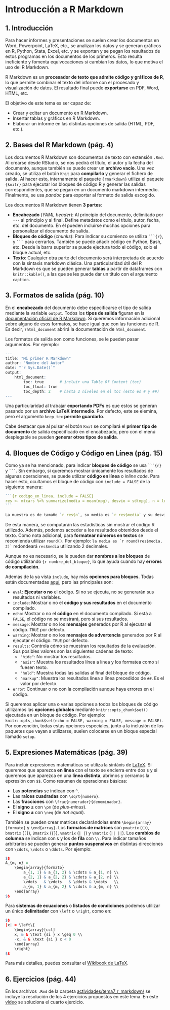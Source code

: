# Introducción a R Markdown

## 1. Introducción
Para hacer informes y presentaciones se suelen crear los documentos en Word, Powerpoint, LaTeX, etc., se analizan los datos y se generan gráficos en R, Python, Stata, Excel, etc. y se exportan y se pegan los resultados de estos programas en los documentos de los primeros. Esto resulta ineficiente y fomenta equivocaciones si cambian los datos, lo que motiva el uso del R Markdown.

R Markdown es un **procesador de texto que admite código y gráficos de R**, lo que permite combinar el texto del informe con el procesado y visualización de datos. El resultado final puede **exportarse** en PDF, Word, HTML, etc.

El objetivo de este tema es ser capaz de:
- Crear y editar un documento en R Markdown.
- Insertar tablas y gráficos en R Markdown.
- Elaborar un informe en las distintas opciones de salida (HTML, PDF, etc.).


## 2. Bases del R Markdown (pág. 4)
Los documentos  R Markdown son documentos de texto con extensión `.Rmd`. Al crearse desde RStudio, se nos pedirá el título, el autor y la fecha del documento, aunque también se puede crear un **archivo vacío**. Una vez creado, se utiliza el botón `Knit` para **compilarlo** y generar el fichero de salida. Al hacer esto, internamente el paquete `{rmarkdown}` utiliza el paquete `{knitr}` para ejecutar los bloques de código R y generar las salidas correspondientes, que se pegan en un documento markdown intermedio. Finalmente, se usa *pandoc* para exportar al formato de salida escogido.

Los documentos R Markdown tienen **3 partes**:
- **Encabezado** (*YAML header*): Al principio del documento, delimitado por `---` al principio y al final. Define metadatos como el título, autor, fecha, etc. del documento. En él pueden incluirse muchas opciones para personalizar el documento de salida.
- **Bloques de código** (*chunks*): Para indicar su comienzo se utiliza ```` ```{r} ````, y ```` ``` ```` para cerrarlos. También se puede añadir código en Python, Bash, etc. Desde la barra superior se puede ejectura todo el código, solo el bloque actual, etc.
- **Texto**: Cualquier otra parte del documento será interpretada de acuerdo con la sintaxis markdown clásica. Una particularidad útil del R Markdown es que se pueden generar **tablas** a partir de dataframes con `knitr::kable()`, a las que se les puede dar un título con el argumento `caption`.


## 3. Formatos de salida (pág. 10)
En el **encabezado** del documento debe especificarse el tipo de salida mediante la variable `output`. Todos los **tipos de salida** figuran en la [documentación oficial de R Markdown](https://rmarkdown.rstudio.com/lesson-9.html). Si queremos información adicional sobre alguno de esos formatos, se hace igual que con las funciones de R. Es decir, `?html_document` abrirá la documentación de `html_document`.

Los formatos de salida son como funciones, se le pueden pasar argumentos. Por ejemplo:
```r
---
title: "Mi primer R Markdown"
author: "Nombre del Autor"
date: "`r Sys.Date()`"
output:
    html_document:
        toc: true       # incluir una Table Of Content (toc)
        toc_float: true
        toc_depth: 2    # hasta 2 niveles en el toc (esto es # y ##)
---
```

Una particularidad al trabajar **exportando PDFs** es que estos se generan pasando por un **archivo LaTeX intermedio**. Por defecto, este se elemina, pero el argumento `keep_tex` **permite guardarlo**.

Cabe destacar que al pulsar el botón `Knit` se compilará el **primer tipo de documento** de salida especificado en el encabezado, pero con el menú desplegable se pueden **generar otros tipos de salida**.


## 4. Bloques de Código y Código en Línea (pág. 15)
Como ya se ha mencionado, para indicar **bloques de código** se usa ```` ```{r} ```` y ```` ``` ````. Sin embargo, si queremos mostrar únicamente los resultados de algunas operaciones, se puede utilizar **código en línea** o *inline code*. Para hacer esto, ocultamos el bloque de código con `include = FALSE` de la siguiente manera:
````r
```{r codigo_en_linea, include = FALSE}
res <- mtcars %>% summarize(media = mean(mpg), desvio = sd(mpg), n = length(mpg))
```

La muestra es de tamaño `r res$n`, su media es `r res$media` y su desviación estándar es `r res$desvio`.
````

De esta manera, se computarán las estadísticas sin mostrar el código R utilizado. Además, podemos acceder a los resultados obtenidos desde el texto. Como nota adicional, para **formatear números en textos** se recomienda utilizar `round()`. Por ejemplo: ```` la media es `r round(res$media, 2)` ```` redondeará `res$media` utilizando 2 decimales.

Aunque no es necesario, se le pueden dar **nombres a los bloques** de código utilizando `{r nombre_del_bloque}`, lo que ayuda cuando hay **errores de compilación**.

Además de la ya vista `include`, hay más **opciones para bloques**. Todas están documentadas [aquí](https://yihui.org/knitr/options/), pero las principales son:
- `eval`: **Ejecutar o no** el código. Si no se ejecuta, no se generarán sus resultados ni variables.
- `include`: Mostrar o no el **código y sus resultados** en el documento compilado.
- `echo`: Mostrar o no el **código** en el documento compilado. Si está a `FALSE`, el código no se mostrará, pero sí sus resultados.
- `message`: Mostrar o no los **mensajes** generados por R al ejecutar el código. `TRUE` por defecto.
- `warning`: Mostrar o no los **mensajes de advertencia** generados por R al ejecutar el código. `TRUE` por defecto.
- `results`: Controla cómo se muestran los resultados de la evaluación. Sus posibles valores son las siguientes cadenas de texto:
  - `"hide"`: No mostrar los resultados.
  - `"asis"`: Muestra los resultados línea a línea y los formatea como si fuesen texto.
  - `"hold"`: Muestra todas las salidas al final del bloque de código.
  - `"markup"`: Muestra los resultados línea a línea precedidos de `##`. Es el valor por defecto.
- `error`: Continuar o no con la compilación aunque haya errores en el código.

Si queremos aplicar una o varias opciones a todos los bloques de código utilizamos las **opciones globales** mediante `knitr::opts_chunk$set()` ejecutada en un bloque de código. Por ejemplo: `knitr::opts_chunk$set(echo = FALSE, warning = FALSE, message = FALSE)`. Por convención, todas estas opciones especiales, junto a la inclusión de los paquetes que vayan a utilizarse, suelen colocarse en un bloque especial llamado `setup`.


## 5. Expresiones Matemáticas (pág. 39)
Para incluir expresiones matemáticas se utiliza la sintáxis de [LaTeX](https://www.latex-project.org/). Si queremos que aparezca **en línea** con el texto se encierra entre dos `$` y si queremos que aparezca en una **línea distinta**, abrimos y cerramos la epxresión con `$$`. Como resumen de operaciones básicas:
- Las **potencias** se indican con `^`.
- Las **raíces cuadradas** con `\sqrt{numero}`.
- Las **fracciones** con `\frac{numerador}{denominador}`.
- El **signo ±** con `\pm` (de *plus-minus*).
- El **signo ≠** con `\neq` (de *not equal*).

También se pueden crear matrices declarándolas entre `\begin{array}{formato}` y `\end{array}`. Los **formatos de matrices** son `pmatrix` (`()`), `bmatrix` (`[]`), `Bmatrix` (`{}`), `vmatrix` (`| |`) y `Vmatrix` (`|| ||`). Los **cambios de columna** se indican con `&` y los de **fila** con `\\`. Para indicar tamaños arbitrarios se pueden generar **puntos suspensivos** en distintas direcciones con `\cdots`, `\vdots` o `\ddots`. Por ejemplo:
```r
$$
A_{m, n} = 
    \begin{array}{formato}
        a_{1, 1} & a_{1, 2} & \cdots & a_{1, n} \\
        a_{2, 1} & a_{2, 2} & \cdots & a_{2, n} \\
        \vdots   & \vdots   & \ddots & \vdots   \\
        a_{m, 1} & a_{m, 2} & \cdots & a_{m, n} \\
    \end{array}
$$
```

Para **sistemas de ecuaciones** o **listados de condiciones** podemos utilizar un único **delimitador** con `\left` o `\right`, como en:
```r
$$
|x| = \left\{
    \begin{array}[ccl]
    x, & & \text {si } x \geq 0 \\
    -x, & & \text {si } x < 0
    \end{array}
    \right}
$$
```

Para más detalles, puedes consultar el [Wikibook de LaTeX](https://en.wikibooks.org/wiki/LaTeX/Mathematics).


## 6. Ejercicios (pág. 44)
En los archivos `.Rmd` de la carpeta [actividades/tema7_r_markdown/](actividades/tema7_r_markdown/) se incluye la resolución de los 4 ejercicios propuestos en este tema. En este [vídeo](https://unir.cloud.panopto.eu/Panopto/Pages/Viewer.aspx?id=7917f8eb-3127-4366-ac66-af2000c27d7d) se soluciona el cuarto ejercicio.
